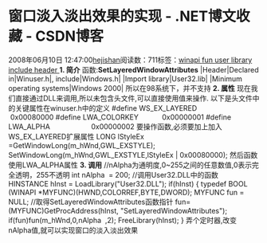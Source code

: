 
# 窗口淡入淡出效果的实现 - .NET博文收藏 - CSDN博客


2008年06月10日 12:47:00[hejishan](https://me.csdn.net/hejishan)阅读数：711标签：[winapi																](https://so.csdn.net/so/search/s.do?q=winapi&t=blog)[fun																](https://so.csdn.net/so/search/s.do?q=fun&t=blog)[user																](https://so.csdn.net/so/search/s.do?q=user&t=blog)[library																](https://so.csdn.net/so/search/s.do?q=library&t=blog)[include																](https://so.csdn.net/so/search/s.do?q=include&t=blog)[header																](https://so.csdn.net/so/search/s.do?q=header&t=blog)[
							](https://so.csdn.net/so/search/s.do?q=include&t=blog)[
																															](https://so.csdn.net/so/search/s.do?q=library&t=blog)
[
				](https://so.csdn.net/so/search/s.do?q=user&t=blog)
[
			](https://so.csdn.net/so/search/s.do?q=user&t=blog)
[
		](https://so.csdn.net/so/search/s.do?q=fun&t=blog)
[
	](https://so.csdn.net/so/search/s.do?q=winapi&t=blog)
**1. 简介**
函数:**SetLayeredWindowAttributes**
|Header|Declared in|Winuser.h|, include|Windows.h|
|Import library|User32.lib|
|Minimum operating systems|Windows 2000|
所以在98系统下，并不支持
**2. 属性**
现在我们直接通过DLL来调用,所以未包含头文件,可以直接使用值来操作.
以下是头文件中的关键属性在winuser.h中的定义
\#define WS_EX_LAYERED          0x00080000
\#define LWA_COLORKEY            0x00000001
\#define LWA_ALPHA                     0x00000002
要操作函数,必须要加上加入WS_EX_LAYERED扩展属性
LONG lStyleEx =GetWindowLong(m_hWnd,GWL_EXSTYLE);
SetWindowLong(m_hWnd,GWL_EXSTYLE,lStyleEx | 0x00080000);
然后函数使用LWA_ALPHA属性
**3. 调用**
//nAlpha为通明度,0~255之间的任意数值,0表示完全透明，255不透明
int nAlpha  = 200;
//调用User32.DLL中的函数
HINSTANCE hInst = LoadLibrary("User32.DLL");
if(hInst)
{
typedef BOOL (WINAPI *MYFUNC)(HWND,COLORREF,BYTE,DWORD);
MYFUNC fun = NULL;
//取得SetLayeredWindowAttributes函数指针
fun=(MYFUNC)GetProcAddress(hInst, "SetLayeredWindowAttributes");
if(fun)fun(m_hWnd,0,nAlpha  ,2);
FreeLibrary(hInst);
}
弄个定时器,改变nAlpha值,就可以实现窗口的淡入淡出效果




